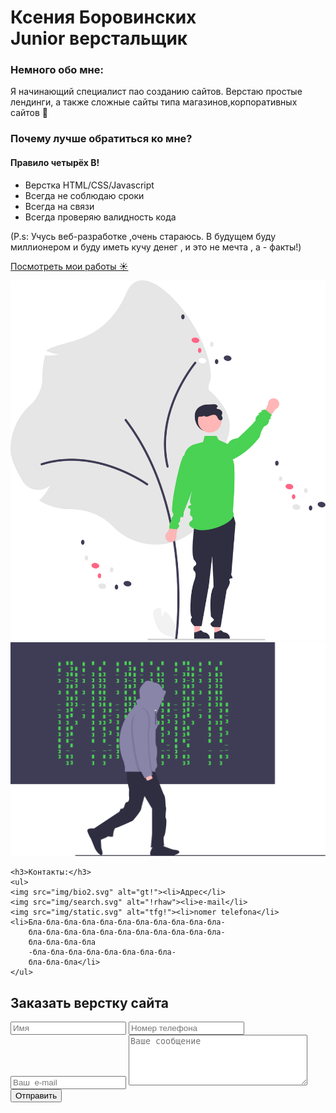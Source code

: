 <!DOCTYPE html>
<html lang="ru">
<head>
    <meta charset="UTF-8">
    <meta name="viewport" content="width=device-width, initial-scale=1.0">
    <link rel="stylesheet" href="style/style.css">
    <title>Мой первый сайт</title>
</head>

<body>
    <h1 class="titl">Ксения Боровинских
    <br>
<span>Junior верстальщик</span></h1>
    
 <div class="fr1">
     <div class="fr1-info">
   <h3>Немного обо мне:</h3>
<p>
    Я начинающий специалист пао созданию сайтов. 
    Верстаю простые лендинги, 
    а также сложные сайты типа магазинов,корпоративных сайтов &#128139;
</p>
<h3>Почему лучше обратиться ко мне?</h3>

<h4>Правило четырёх В!</h4>
<ul>
<li>Верстка HTML/CSS/Javascript</li>
<li>Всегда не соблюдаю сроки</li>
<li>Всегда на связи</li>
<li>Всегда проверяю валидность кода</li>
</ul>
<p>(P.s:
    Учусь веб-разработке ,очень стараюсь. В будущем  буду миллионером и 
    буду иметь кучу денег , и это не мечта , а - факты!)</p>
    <a href="#"><p>Посмотреть мои работы &#9728;</p></a>
</div>

<img src="img/welcome.svg" alt="Привет!!!">

</div>
<div class="fr2">
    <img src="img/hacker.svg" alt="П!!">
<div class="fr2info">
 
    <h3>Контакты:</h3>
    <ul>
    <img src="img/bio2.svg" alt="gt!"><li>Адрес</li>
    <img src="img/search.svg" alt="!rhaw"><li>e-mail</li>
    <img src="img/static.svg" alt="tfg!"><li>nomer telefona</li>
    <li>Бла-бла-бла-бла-бла-бла-бла-бла-бла-бла-бла-
        бла-бла-бла-бла-бла-бла-бла-бла-бла-бла-бла-
        бла-бла-бла-бла
        -бла-бла-бла-бла-бла-бла-бла-бла-
        бла-бла-бла</li>
    </ul>
    
   
</div>
</div>
<!-- Форма заявки -->
 <div class="form">
<h2>Заказать верстку сайта</h2>
<input type="text" placeholder="Имя">
<input type="tel" placeholder="Номер телефона">
<input type="email" placeholder="Ваш  e-mail">
<textarea placeholder="Ваше сообщение" name="Пишите" rows="5" cols="33"></textarea>
<button>Отправить</button>


 </div>
</body>
</html>

